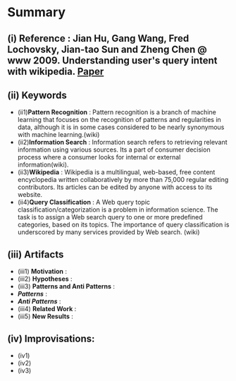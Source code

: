 # Summary 
## (i) Reference : Jian Hu, Gang Wang, Fred Lochovsky, Jian-tao Sun and Zheng Chen @ www 2009. Understanding user's query intent with wikipedia. [Paper](https://http://dl.acm.org/citation.cfm?id=1526773)

## (ii) Keywords

  * (ii1)**Pattern Recognition** : Pattern recognition is a branch of machine learning that focuses on the recognition of patterns and regularities in data, although it is in some cases considered to be nearly synonymous with machine learning.(wiki)
  * (ii2)**Information Search** : Information search refers to retrieving relevant information using various sources. Its a part of consumer decision process where a consumer looks for internal or external information(wiki).
  * (ii3)**Wikipedia** : Wikipedia is a multilingual, web-based, free content encyclopedia written collaboratively by more than 75,000 regular editing contributors. Its articles can be edited by anyone with access to its website.
  * (ii4)**Query Classification**  : A Web query topic classification/categorization is a problem in information science. The task is to assign a Web search query to one or more predefined categories, based on its topics. The importance of query classification is underscored by many services provided by Web search. (wiki)

## (iii) Artifacts
  * (iii1) **Motivation** : 
  * (iii2) **Hypotheses** : 
  * (iii3) **Patterns and Anti Patterns** :
   * **_Patterns_** : 
   * **_Anti Patterns_** :
  * (iii4) **Related Work** :
  * (iii5) **New Results** :

## (iv) Improvisations:
  * (iv1) 
  * (iv2) 
  * (iv3) 
